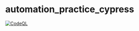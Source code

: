 # automation_practice_cypress

[![CodeQL](https://github.com/mohamedmoheyeldin/automation_practice_cypress/actions/workflows/codeql-analysis.yml/badge.svg)](https://github.com/mohamedmoheyeldin/automation_practice_cypress/actions/workflows/codeql-analysis.yml)
